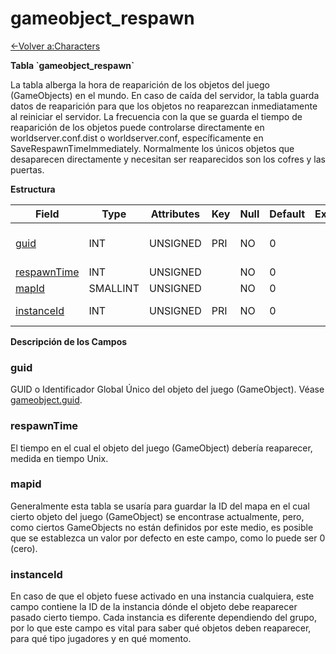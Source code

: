 # gameobject\_respawn

[<-Volver a:Characters](database-characters.md)

**Tabla \`gameobject\_respawn\`**

La tabla alberga la hora de reaparición de los objetos del juego (GameObjects) en el mundo. En caso de caída del servidor, la tabla guarda datos de reaparición para que los objetos no reaparezcan inmediatamente al reiniciar el servidor. La frecuencia con la que se guarda el tiempo de reaparición de los objetos puede controlarse directamente en worldserver.conf.dist o worldserver.conf, específicamente en SaveRespawnTimeImmediately. Normalmente los únicos objetos que desaparecen directamente y necesitan ser reaparecidos son los cofres y las puertas.

**Estructura**

| Field            | Type     | Attributes | Key | Null | Default | Extra | Comment                  |
| ---------------- | -------- | ---------- | --- | ---- | ------- | ----- | ------------------------ |
| [guid][1]        | INT      | UNSIGNED   | PRI | NO   | 0       |       | Global Unique Identifier |
| [respawnTime][2] | INT      | UNSIGNED   |     | NO   | 0       |       |                          |
| [mapId][3]       | SMALLINT | UNSIGNED   |     | NO   | 0       |       |                          |
| [instanceId][4]  | INT      | UNSIGNED   | PRI | NO   | 0       |       | Instance Identifier      |

[1]: #guid
[2]: #respawntime
[3]: #mapid
[4]: #instanceid

**Descripción de los Campos**

### guid

GUID o Identificador Global Único del objeto del juego (GameObject). Véase [gameobject.guid](gameobject#guid).

### respawnTime

El tiempo en el cual el objeto del juego (GameObject) debería reaparecer, medida en tiempo Unix.

### mapid

Generalmente esta tabla se usaría para guardar la ID del mapa en el cual cierto objeto del juego (GameObject) se encontrase actualmente, pero, como ciertos GameObjects no están definidos por este medio, es posible que se establezca un valor por defecto en este campo, como lo puede ser 0 (cero).

### instanceId

En caso de que el objeto fuese activado en una instancia cualquiera, este campo contiene la ID de la instancia dónde el objeto debe reaparecer pasado cierto tiempo. Cada instancia es diferente dependiendo del grupo, por lo que este campo es vital para saber qué objetos deben reaparecer, para qué tipo jugadores y en qué momento.
